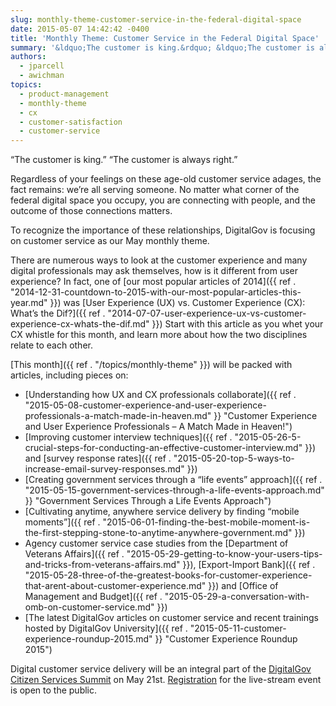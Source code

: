 ```yaml
---
slug: monthly-theme-customer-service-in-the-federal-digital-space
date: 2015-05-07 14:42:42 -0400
title: 'Monthly Theme: Customer Service in the Federal Digital Space'
summary: '&ldquo;The customer is king.&rdquo; &ldquo;The customer is always right.&rdquo; Regardless of your feelings on these age-old customer service adages, the fact remains: we’re all serving someone. No matter what corner of the federal digital space you occupy, you are connecting with people, and the outcome of those connections matters. To recognize the importance of these'
authors:
  - jparcell
  - awichman
topics:
  - product-management
  - monthly-theme
  - cx
  - customer-satisfaction
  - customer-service
---
```


“The customer is king.” “The customer is always right.”

Regardless of your feelings on these age-old customer service adages, the fact remains: we’re all serving someone. No matter what corner of the federal digital space you occupy, you are connecting with people, and the outcome of those connections matters.

To recognize the importance of these relationships, DigitalGov is focusing on customer service as our May monthly theme.

There are numerous ways to look at the customer experience and  many digital professionals may ask themselves, how is it different from user experience? In fact, one of [our most popular articles of 2014]({{ ref . "2014-12-31-countdown-to-2015-with-our-most-popular-articles-this-year.md" }}) was [User Experience (UX) vs. Customer Experience (CX): What’s the Dif?]({{ ref . "2014-07-07-user-experience-ux-vs-customer-experience-cx-whats-the-dif.md" }}) Start with this article as you whet your CX whistle for this month, and learn more about how the two disciplines relate to each other.

[This month]({{ ref . "/topics/monthly-theme" }}) will be packed with articles, including pieces on:

  * [Understanding how UX and CX professionals collaborate]({{ ref . "2015-05-08-customer-experience-and-user-experience-professionals-a-match-made-in-heaven.md" }} "Customer Experience and User Experience Professionals – A Match Made in Heaven!")
  * [Improving customer interview techniques]({{ ref . "2015-05-26-5-crucial-steps-for-conducting-an-effective-customer-interview.md" }}) and [survey response rates]({{ ref . "2015-05-20-top-5-ways-to-increase-email-survey-responses.md" }})
  * [Creating government services through a &#8220;life events&#8221; approach]({{ ref . "2015-05-15-government-services-through-a-life-events-approach.md" }} "Government Services Through a Life Events Approach")
  * [Cultivating anytime, anywhere service delivery by finding &#8220;mobile moments&#8221;]({{ ref . "2015-06-01-finding-the-best-mobile-moment-is-the-first-stepping-stone-to-anytime-anywhere-government.md" }})
  * Agency customer service case studies from the [Department of Veterans Affairs]({{ ref . "2015-05-29-getting-to-know-your-users-tips-and-tricks-from-veterans-affairs.md" }}), [Export-Import Bank]({{ ref . "2015-05-28-three-of-the-greatest-books-for-customer-experience-that-arent-about-customer-experience.md" }}) and [Office of Management and Budget]({{ ref . "2015-05-29-a-conversation-with-omb-on-customer-service.md" }})
  * [The latest DigitalGov articles on customer service and recent trainings hosted by DigitalGov University]({{ ref . "2015-05-11-customer-experience-roundup-2015.md" }} "Customer Experience Roundup 2015")

Digital customer service delivery will be an integral part of the [DigitalGov Citizen Services Summit](https://summit.digitalgov.gov/) on May 21st. [Registration](https://www.eventbrite.com/e/2015-spring-citizen-services-summit-registration-12671367401) for the live-stream event is open to the public.

